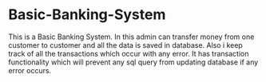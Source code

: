 # Basic-Banking-System

This is a Basic Banking System.
In this admin can transfer money from one customer to customer and all the data is saved in database. 
Also i keep track of all the transactions which occur with any error.
It has transaction functionality which will prevent any sql query from updating database if any error occurs.
